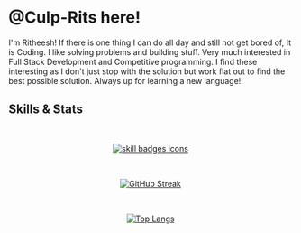 # @Culp-Rits here!

I'm Ritheesh! If there is one thing I can do all day and still not get bored of, It is Coding. I like solving problems and building stuff. Very much interested in Full Stack Development and Competitive programming. I find these interesting as I don't just stop with the solution but work flat out to find the best possible solution. Always up for learning a new language!


## Skills & Stats
<br>

<p align="center">
  <a href="https://github.com/culp-rits?tab=repositories&q=&type=&language=&sort=stargazers" target="_blank">
    <img src="https://skillicons.dev/icons?i=html,css,js,nodejs,react,mongodb,cpp,python,vscode,git,bootstrap" alt="skill badges icons" />
  </a>
</p>

<br>

<div align="center">

  [![GitHub Streak](http://github-readme-streak-stats.herokuapp.com?user=culp-rits&theme=horizon&hide_border=true&border_radius=15&mode=weekly&background=0D1117)](https://git.io/streak-stats)

</div>

<br>

<div align="center">

  [![Top Langs](https://github-readme-stats.vercel.app/api/top-langs/?username=culp-rits&layout=compact&theme=darcula&hide_border=true&bg-color=0d1117)](https://github.com/anuraghazra/github-readme-stats)

</div>
